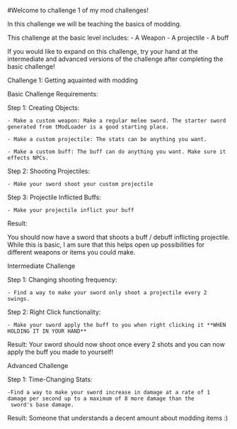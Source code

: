 #Welcome to challenge 1 of my mod challenges!

In this challenge we will be teaching the basics of modding. 

This challenge at the basic level includes:
	- A Weapon
	- A projectile
	- A buff

If you would like to expand on this challenge, try your hand at the intermediate and advanced versions of the challenge after
completing the basic challenge!


Challenge 1: Getting aquainted with modding


Basic Challenge Requirements:

Step 1: Creating Objects:

	- Make a custom weapon: Make a regular melee sword. The starter sword generated from tModLoader is a good starting place.

	- Make a custom projectile: The stats can be anything you want.

	- Make a custom buff: The buff can do anything you want. Make sure it effects NPCs.


Step 2: Shooting Projectiles:

	- Make your sword shoot your custom projectile


Step 3: Projectile Inflicted Buffs:
	
	- Make your projectile inflict your buff


Result:

You should now have a sword that shoots a buff / debuff inflicting projectile. While this is basic, I am sure that this helps
open up possibilities for different weapons or items you could make.




Intermediate Challenge 

Step 1: Changing shooting frequency:

	- Find a way to make your sword only shoot a projectile every 2 swings.


Step 2: Right Click functionality:

	- Make your sword apply the buff to you when right clicking it **WHEN HOLDING IT IN YOUR HAND**


Result: Your sword should now shoot once every 2 shots and you can now apply the buff you made to yourself!




Advanced Challenge

Step 1: Time-Changing Stats:

	-Find a way to make your sword increase in damage at a rate of 1 damage per second up to a maximum of 8 more damage than the
	 sword's base damage.


Result: Someone that understands a decent amount about modding items :)
